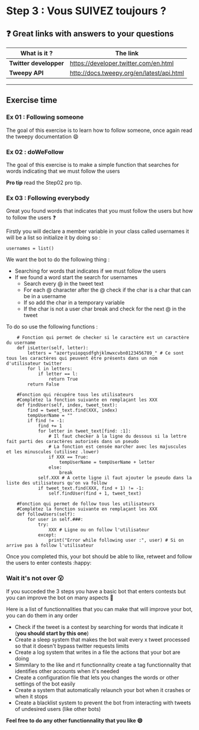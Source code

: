 # Step 3 : Vous SUIVEZ toujours ?

## :question: Great links with answers to your questions
What is it ? | The link
-------------|---------
**Twitter developper**|https://developer.twitter.com/en.html
**Tweepy API**|http://docs.tweepy.org/en/latest/api.html
---

## Exercise time

### Ex 01 : Following someone

The goal of this exercise is to learn how to follow someone, once again read the tweepy documentation :smile:

### Ex 02 : doWeFollow

The goal of this exercise is to make a simple function that searches for words indicating that we must follow the users

**Pro tip** read the Step02 pro tip.

### Ex 03 : Following everybody

Great you found words that indicates that you must follow the users but how to follow the users :question:

Firstly you will declare a member variable in your class called usernames it will be a list so initialize it by doing so :

```python3
usernames = list()
````
We want the bot to do the following thing :
* Searching for words that indicates if we must follow the users
* If we found a word start the search for usernames
    * Search every @ in the tweet text
    * For each @ character after the @ check if the char is a char that can be in a username
    * If so add the char in a temporary variable
    * If the char is not a user char break and check for the next @ in the tweet

To do so use the following functions :

```python3
    # Fonction qui permet de checker si le caractère est un caractère du username
    def isLetter(self, letter):
        letters = "azertyuiopqsdfghjklmwxcvbn0123456789_" # Ce sont tous les caractères qui peuvent être présents dans un nom d'utilisateur twitter
        for l in letters:
            if letter == l:
                return True
        return False

    #Fonction qui récupére tous les utilisateurs
    #Complétez la fonction suivante en remplaçant les XXX
    def findUser(self, index, tweet_text):
        find = tweet_text.find(XXX, index)
        tempUserName = ""
        if find != -1:
            find += 1
            for letter in tweet_text[find: :1]:
                # Il faut checker à la ligne du dessous si la lettre fait parti des caractères autorisés dans un pseudo
                # La fonction est censée marcher avec les majuscules et les minuscules (utilisez .lower)
                if XXX == True:
                    tempUserName = tempUserName + letter
                else:
                    break
            self.XXX # A cette ligne il faut ajouter le pseudo dans la liste des utilisateurs qu'on va follow
            if tweet_text.find(XXX, find + 1) != -1:
                self.findUser(find + 1, tweet_text)
    
    #Fonction qui permet de follow tous les utilisateurs
    #Complétez la fonction suivante en remplaçant les XXX  
    def followUsers(self):
        for user in self.###:
            try:
                XXX # Ligne ou on follow l'utilisateur
            except:
                print("Error while following user :", user) # Si on arrive pas à follow l'utilisateur
```

Once you completed this, your bot should be able to like, retweet and follow the users to enter contests :happy:

### Wait it's not over :open_mouth:

If you succeded the 3 steps you have a basic bot that enters contests but you can improve the bot on many aspects :thinking:

Here is a list of functionnalities that you can make that will improve your bot, you can do them in any order

* Check if the tweet is a contest by searching for words that indicate it (**you should start by this one**)
* Create a sleep system that makes the bot wait every x tweet processed so that it doesn't bypass twitter requests limits
* Create a log system that writes in a file the actions that your bot are doing
* Simmilary to the like and rt functionnality create a tag functionnality that identifies other accounts when it's needed
* Create a configuration file that lets you changes the words or other settings of the bot easily
* Create a system that automatically relaunch your bot when it crashes or when it stops
* Create a blacklist system to prevent the bot from interacting with tweets of undesired users (like other bots)

**Feel free to do any other functionnality that you like :smile:**
